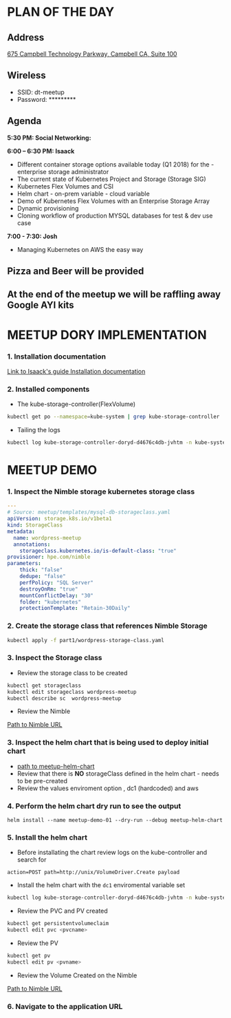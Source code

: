 # PLAN OF THE DAY 

## Address 

[675 Campbell Technology Parkway, Campbell CA, Suite 100](https://goo.gl/maps/RN8dsQekX352)

## Wireless

- SSID: dt-meetup
- Password: *********


## Agenda

**5:30 PM: Social Networking:**

**6:00 – 6:30 PM: Isaack**

- Different container storage options available today (Q1 2018) for the - enterprise storage administrator
- The current state of Kubernetes Project and Storage (Storage SIG)
- Kubernetes Flex Volumes and CSI
- Helm chart - on-prem variable - cloud variable
- Demo of Kubernetes Flex Volumes with an Enterprise Storage Array
- Dynamic provisioning
- Cloning workflow of production MYSQL databases for test & dev use case

**7:00 - 7:30: Josh**
- Managing Kubernetes on AWS the easy way

## Pizza and Beer will be provided

## At the end of the meetup we will be raffling away Google AYI kits


# MEETUP DORY IMPLEMENTATION

### 1. Installation documentation 

[Link to Isaack's guide Installation documentation](https://docs.google.com/document/d/1g8EPzMipes3Z2tHblRY_2PpxQUc8nABWoa6uVSll4s0/edit?usp=sharing)

### 2. Installed components 

- The kube-storage-controller(FlexVolume)

```bash
kubectl get po --namespace=kube-system | grep kube-storage-controller
```

- Tailing the logs

```bash
kubectl log kube-storage-controller-doryd-d4676c4db-jvhtm -n kube-system -f
```

# MEETUP DEMO

### 1. Inspect the Nimble storage kubernetes storage class 

```yaml
---
# Source: meetup/templates/mysql-db-storageclass.yaml
apiVersion: storage.k8s.io/v1beta1
kind: StorageClass
metadata:
  name: wordpress-meetup
  annotations:
    storageclass.kubernetes.io/is-default-class: "true"
provisioner: hpe.com/nimble
parameters:
    thick: "false"
    dedupe: "false"
    perfPolicy: "SQL Server"
    destroyOnRm: "true"
    mountConflictDelay: "30"
    folder: "kubernetes"
    protectionTemplate: "Retain-30Daily"
```


### 2. Create the storage class that references Nimble Storage

```bash
kubectl apply -f part1/wordpress-storage-class.yaml
```
### 3. Inspect the Storage class 

- Review the storage class to be created
```bash
kubectl get storageclass 
kubectl edit storageclass wordpress-meetup
kubectl describe sc  wordpress-meetup
```

- Review the Nimble

[Path to Nimble URL](https://172.20.2.110)


### 3. Inspect the helm chart that is being used to deploy initial chart 

- [path to meetup-helm-chart](https://github.com/mugithi/meetup-may-15-18/tree/master/meetup-helm-chart)
- Review that there is **NO** storageClass defined in the helm chart - needs to be pre-created
- Review the values enviroment option , dc1 (hardcoded) and aws

### 4. Perform the helm chart dry run to see the output

```basb
helm install --name meetup-demo-01 --dry-run --debug meetup-helm-chart
```

### 5. Install the helm chart

- Before installating the chart review logs on the kube-controller and search for 

```
action=POST path=http://unix/VolumeDriver.Create payload
```

- Install the helm chart with the ```dc1``` enviromental variable set

```bash
kubectl log kube-storage-controller-doryd-d4676c4db-jvhtm -n kube-system -f
```

- Review the PVC and PV created

```bash
kubectl get persistentvolumeclaim
kubectl edit pvc <pvcname>
```

- Review the PV

```bash
kubectl get pv
kubectl edit pv <pvname>
```

- Review the Volume Created on the Nimble

[Path to Nimble URL](https://172.20.2.110)

### 6. Navigate to the application  URL 













